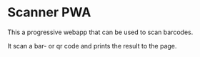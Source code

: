 # Scanner PWA

This a progressive webapp that can be used to scan barcodes.

It scan a bar- or qr code and prints the result to the page.
